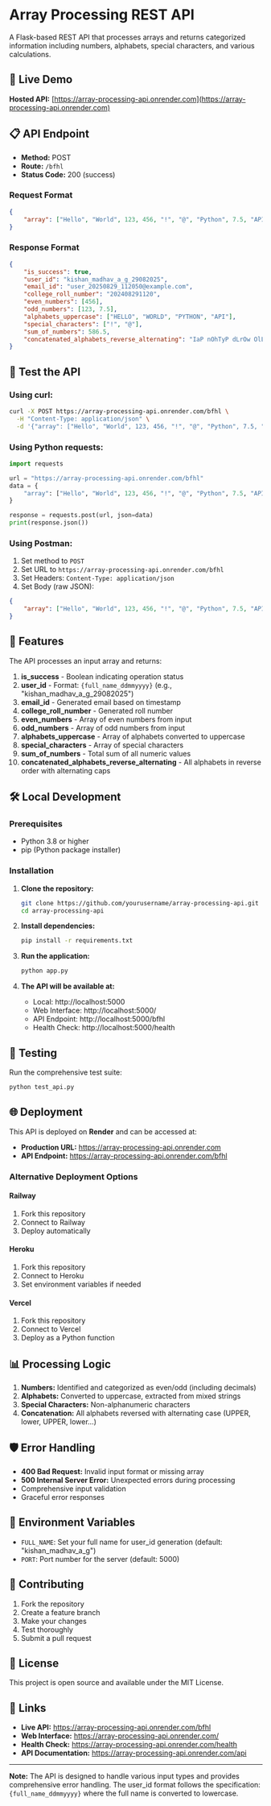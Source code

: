 # Array Processing REST API

A Flask-based REST API that processes arrays and returns categorized information including numbers, alphabets, special characters, and various calculations.

## 🚀 Live Demo

**Hosted API:** [https://array-processing-api.onrender.com](https://array-processing-api.onrender.com)

## 📋 API Endpoint

- **Method:** POST
- **Route:** `/bfhl`
- **Status Code:** 200 (success)

### Request Format
```json
{
    "array": ["Hello", "World", 123, 456, "!", "@", "Python", 7.5, "API"]
}
```

### Response Format
```json
{
    "is_success": true,
    "user_id": "kishan_madhav_a_g_29082025",
    "email_id": "user_20250829_112050@example.com",
    "college_roll_number": "202408291120",
    "even_numbers": [456],
    "odd_numbers": [123, 7.5],
    "alphabets_uppercase": ["HELLO", "WORLD", "PYTHON", "API"],
    "special_characters": ["!", "@"],
    "sum_of_numbers": 586.5,
    "concatenated_alphabets_reverse_alternating": "IaP nOhTyP dLrOw OlLeH"
}
```

## 🧪 Test the API

### Using curl:
```bash
curl -X POST https://array-processing-api.onrender.com/bfhl \
  -H "Content-Type: application/json" \
  -d '{"array": ["Hello", "World", 123, 456, "!", "@", "Python", 7.5, "API"]}'
```

### Using Python requests:
```python
import requests

url = "https://array-processing-api.onrender.com/bfhl"
data = {
    "array": ["Hello", "World", 123, 456, "!", "@", "Python", 7.5, "API"]
}

response = requests.post(url, json=data)
print(response.json())
```

### Using Postman:
1. Set method to `POST`
2. Set URL to `https://array-processing-api.onrender.com/bfhl`
3. Set Headers: `Content-Type: application/json`
4. Set Body (raw JSON):
```json
{
    "array": ["Hello", "World", 123, 456, "!", "@", "Python", 7.5, "API"]
}
```

## 🔧 Features

The API processes an input array and returns:
1. **is_success** - Boolean indicating operation status
2. **user_id** - Format: `{full_name_ddmmyyyy}` (e.g., "kishan_madhav_a_g_29082025")
3. **email_id** - Generated email based on timestamp
4. **college_roll_number** - Generated roll number
5. **even_numbers** - Array of even numbers from input
6. **odd_numbers** - Array of odd numbers from input
7. **alphabets_uppercase** - Array of alphabets converted to uppercase
8. **special_characters** - Array of special characters
9. **sum_of_numbers** - Total sum of all numeric values
10. **concatenated_alphabets_reverse_alternating** - All alphabets in reverse order with alternating caps

## 🛠️ Local Development

### Prerequisites
- Python 3.8 or higher
- pip (Python package installer)

### Installation

1. **Clone the repository:**
   ```bash
   git clone https://github.com/yourusername/array-processing-api.git
   cd array-processing-api
   ```

2. **Install dependencies:**
   ```bash
   pip install -r requirements.txt
   ```

3. **Run the application:**
   ```bash
   python app.py
   ```

4. **The API will be available at:**
   - Local: http://localhost:5000
   - Web Interface: http://localhost:5000/
   - API Endpoint: http://localhost:5000/bfhl
   - Health Check: http://localhost:5000/health

## 🧪 Testing

Run the comprehensive test suite:
```bash
python test_api.py
```

## 🌐 Deployment

This API is deployed on **Render** and can be accessed at:
- **Production URL:** https://array-processing-api.onrender.com
- **API Endpoint:** https://array-processing-api.onrender.com/bfhl

### Alternative Deployment Options

#### Railway
1. Fork this repository
2. Connect to Railway
3. Deploy automatically

#### Heroku
1. Fork this repository
2. Connect to Heroku
3. Set environment variables if needed

#### Vercel
1. Fork this repository
2. Connect to Vercel
3. Deploy as a Python function

## 📊 Processing Logic

1. **Numbers:** Identified and categorized as even/odd (including decimals)
2. **Alphabets:** Converted to uppercase, extracted from mixed strings
3. **Special Characters:** Non-alphanumeric characters
4. **Concatenation:** All alphabets reversed with alternating case (UPPER, lower, UPPER, lower...)

## 🛡️ Error Handling

- **400 Bad Request:** Invalid input format or missing array
- **500 Internal Server Error:** Unexpected errors during processing
- Comprehensive input validation
- Graceful error responses

## 📝 Environment Variables

- `FULL_NAME`: Set your full name for user_id generation (default: "kishan_madhav_a_g")
- `PORT`: Port number for the server (default: 5000)

## 🤝 Contributing

1. Fork the repository
2. Create a feature branch
3. Make your changes
4. Test thoroughly
5. Submit a pull request

## 📄 License

This project is open source and available under the MIT License.

## 🔗 Links

- **Live API:** https://array-processing-api.onrender.com/bfhl
- **Web Interface:** https://array-processing-api.onrender.com/
- **Health Check:** https://array-processing-api.onrender.com/health
- **API Documentation:** https://array-processing-api.onrender.com/api

---

**Note:** The API is designed to handle various input types and provides comprehensive error handling. The user_id format follows the specification: `{full_name_ddmmyyyy}` where the full name is converted to lowercase.
